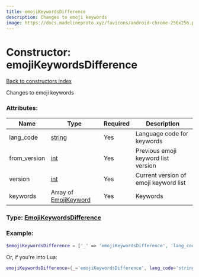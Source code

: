 ```yaml
---
title: emojiKeywordsDifference
description: Changes to emoji keywords
image: https://docs.madelineproto.xyz/favicons/android-chrome-256x256.png
---
```

# Constructor: emojiKeywordsDifference  
[Back to constructors index](index.md)



Changes to emoji keywords

### Attributes:

| Name     |    Type       | Required | Description |
|----------|---------------|----------|-------------|
|lang\_code|[string](../types/string.md) | Yes|Language code for keywords|
|from\_version|[int](../types/int.md) | Yes|Previous emoji keyword list version|
|version|[int](../types/int.md) | Yes|Current version of emoji keyword list|
|keywords|Array of [EmojiKeyword](../types/EmojiKeyword.md) | Yes|Keywords|



### Type: [EmojiKeywordsDifference](../types/EmojiKeywordsDifference.md)


### Example:

```php
$emojiKeywordsDifference = ['_' => 'emojiKeywordsDifference', 'lang_code' => 'string', 'from_version' => int, 'version' => int, 'keywords' => [EmojiKeyword, EmojiKeyword]];
```  


Or, if you're into Lua:

```lua
emojiKeywordsDifference={_='emojiKeywordsDifference', lang_code='string', from_version=int, version=int, keywords={EmojiKeyword}}

```


